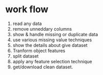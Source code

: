 
# work flow

1. read any data
2. remove unneddary columns
3. show & handle missing or duplicate data
4. use various missing value techniques
5. show the details about  give dataset
6. Tranform object features
7. split dataset
8. apply any feature selection technique
9. get/download clean dataset.
